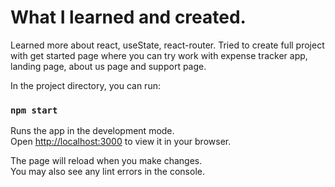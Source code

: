 # What I learned and created.

Learned more about react, useState, react-router.
Tried to create full project with get started page where you can try work with expense tracker app, landing page, about us page and support page.

In the project directory, you can run:

### `npm start`

Runs the app in the development mode.\
Open [http://localhost:3000](http://localhost:3000) to view it in your browser.

The page will reload when you make changes.\
You may also see any lint errors in the console.
